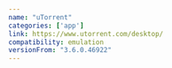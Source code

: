 ```yaml
---
name: "uTorrent"
categories: ['app']
link: https://www.utorrent.com/desktop/
compatibility: emulation
versionFrom: "3.6.0.46922"
---
```


